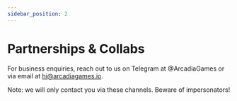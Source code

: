 ```yaml
---
sidebar_position: 2
---
```


# Partnerships & Collabs

For business enquiries, reach out to us on Telegram at @ArcadiaGames or via email at hi@arcadiagames.io.

Note: we will only contact you via these channels. Beware of impersonators!